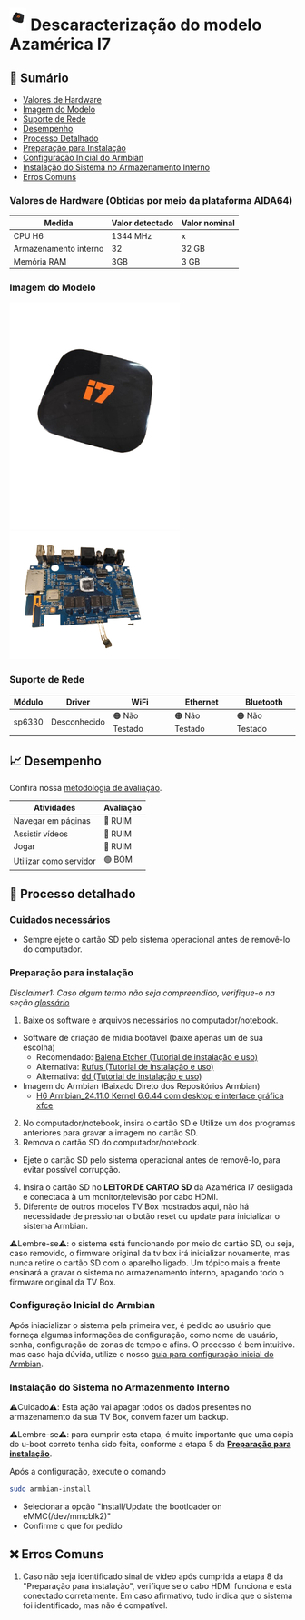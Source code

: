 # <img src="https://github.com/fellipetoffolo/super-projeto-tv-box/blob/Cortella/.assets/azamericai7-box.png" alt="Imagem do case" width="30"/> Descaracterização do modelo Azamérica I7

## 🔎 Sumário
- [Valores de Hardware](#valores-de-hardware) 
- [Imagem do Modelo](#imagem-do-modelo)
- [Suporte de Rede](#suporte-de-rede)
- [Desempenho](#-desempenho)
- [Processo Detalhado](#-processo-detalhado)
- [Preparação para Instalação](#preparação-para-instalação)
- [Configuração Inicial do Armbian](#configuração-inicial-do-armbian)
- [Instalação do Sistema no Armazenamento Interno](#instalação-do-sistema-no-armazenmento-interno)
- [Erros Comuns](#-erros-comuns)


### Valores de Hardware (Obtidas por meio da plataforma AIDA64)


| Medida                   | Valor detectado | Valor nominal |
| ------------------------ | --------------  | ------------- |
| CPU H6                   |       1344 MHz  |     x         |
| Armazenamento interno    |       32        |      32 GB    |
| Memória RAM              |       3GB       |      3 GB     |


### Imagem do Modelo

<img src="https://github.com/fellipetoffolo/super-projeto-tv-box/blob/Cortella/.assets/azamericai7-box.png" alt="Imagem do case" width="300"/>
<img src="https://github.com/fellipetoffolo/super-projeto-tv-box/blob/Cortella/.assets/azamericai7-placa.png" alt="Imagem do hardware" width="300"/>



### Suporte de Rede 

|Módulo          |Driver          | WiFi            | Ethernet      | Bluetooth     | 
|----------------|----------------|-----------------|---------------|---------------|
|sp6330          | Desconhecido   |🟠 Não Testado  |🟠 Não Testado |🟠 Não Testado |


## 📈 Desempenho

Confira nossa [metodologia de avaliação](material-de-apoio/glossario.md). <!-- Necessário criar arquivo de metodologia e linkar aqui -->

| Atividades                   | Avaliação     |
| ---------------------------- | --------------|
| Navegar em páginas           | 🔴 RUIM       |
| Assistir vídeos              | 🔴 RUIM       |
| Jogar                        | 🔴 RUIM       |
| Utilizar como servidor       | 🟢 BOM        |


## 📖 Processo detalhado

### Cuidados necessários

- Sempre ejete o cartão SD pelo sistema operacional antes de removê-lo do computador.

### Preparação para instalação

_Disclaimer1: Caso algum termo não seja compreendido, verifique-o na seção [glossário](material-de-apoio/glossario.md)_

1. Baixe os software e arquivos necessários no computador/notebook.
  - Software de criação de mídia bootável (baixe apenas um de sua escolha)
     - Recomendado: [Balena Etcher (Tutorial de instalação e uso)](https://etcher.balena.io/)
     - Alternativa: [Rufus (Tutorial de instalação e uso)](https://rufus.ie/pt_BR/)
     - Alternativa: [dd (Tutorial de instalação e uso)](https://medium.com/@emusyoka759/creating-a-bootable-usb-in-ubuntu-with-dd-9fb3debc0814)
  - Imagem do Armbian (Baixado Direto dos Repositórios Armbian)
     - [H6 Armbian_24.11.0 Kernel 6.6.44 com desktop e interface gráfica xfce](https://unioestebr-my.sharepoint.com/:f:/g/personal/renan_silva15_unioeste_br/EqHcdypdHa9Pv_f-PVuo-iIBmPCIqzTHJy4T-UmWCaJpcw?e=VFOSBx) 
2. No computador/notebook, insira o cartão SD e Utilize um dos programas anteriores para gravar a imagem no cartão SD.
3. Remova o cartão SD do computador/notebook.
  - Ejete o cartão SD pelo sistema operacional antes de removê-lo, para evitar possível corrupção. 
4. Insira o cartão SD no **LEITOR DE CARTAO SD** da Azamérica I7 desligada e conectada à um monitor/televisão por cabo HDMI.
9. Diferente de outros modelos TV Box mostrados aqui, não há necessidade de pressionar o botão reset ou update para inicializar o sistema Armbian.

⚠️Lembre-se⚠️: o sistema está funcionando por meio do cartão SD, ou seja, caso removido, o firmware original da tv box irá inicializar novamente, mas nunca retire o cartão SD com o aparelho ligado. Um tópico mais a frente ensinará a gravar o sistema no armazenamento interno, apagando todo o firmware original da TV Box.

### Configuração Inicial do Armbian

Após iniacializar o sistema pela primeira vez, é pedido ao usuário que forneça algumas informações de configuração, como nome de usuário, senha, configuração de zonas de tempo e afins. O processo é bem intuitivo. mas caso haja dúvida, utilize o nosso [guia para configuração inicial do Armbian](#).

### Instalação do Sistema no Armazenmento Interno 

⚠️Cuidado⚠️: Esta ação vai apagar todos os dados presentes no armazenamento da sua TV Box, convém fazer um backup.

⚠️Lembre-se⚠️: para cumprir esta etapa, é muito importante que uma cópia do u-boot correto tenha sido feita, conforme a etapa 5 da [**Preparação para instalação**](#preparação-para-instalação).

Após a configuração, execute o comando 


```bash
sudo armbian-install
```

- Selecionar a opção "Install/Update the bootloader on eMMC(/dev/mmcblk2)"
- Confirme o que for pedido



## ❌ Erros Comuns

1. Caso não seja identificado sinal de vídeo após cumprida a etapa 8 da "Preparação para instalação", verifique se o cabo HDMI funciona e está conectado corretamente. Em caso afirmativo, tudo indica que o sistema foi identificado, mas não é compatível.



